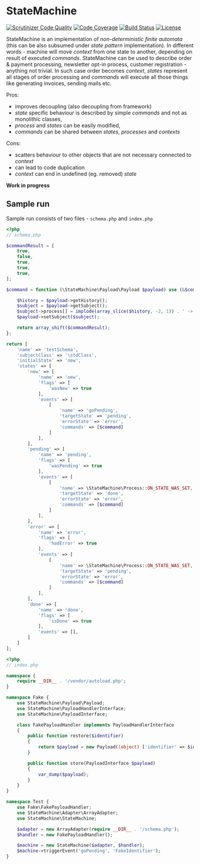 # StateMachine

[![Scrutinizer Code Quality](https://scrutinizer-ci.com/g/potfur/statemachine/badges/quality-score.png?b=dev)](https://scrutinizer-ci.com/g/potfur/statemachine/?branch=dev)
[![Code Coverage](https://scrutinizer-ci.com/g/potfur/statemachine/badges/coverage.png?b=dev)](https://scrutinizer-ci.com/g/potfur/statemachine/?branch=dev)
[![Build Status](https://scrutinizer-ci.com/g/potfur/statemachine/badges/build.png?b=dev)](https://scrutinizer-ci.com/g/potfur/statemachine/build-status/dev)
[![License](https://poser.pugx.org/potfur/statemachine/license.svg)](https://packagist.org/packages/potfur/statemachine)

StateMachine is an implementation of _non-deterministic finite automata_ (this can be also subsumed under _state pattern_ implementation).
In different words - machine will move _context_ from one state to another, depending on result of executed _commands_.
StateMachine can be used to describe order & payment processing, newsletter opt-in process, customer registration - anything not trivial.
In such case order becomes _context_, _states_ represent all stages of order processing and _commands_ will execute all those things like generating invoices, sending mails etc.

Pros:
 + improves decoupling (also decoupling from framework)
 + _state_ specific behaviour is described by simple _commands_ and not as monolithic classes,
 + _process_ and _states_ can be easily modified,
 + _commands_ can be shared between _states_, _processes_ and _contexts_

Cons:
 - scatters behaviour to other objects that are not necessary connected to _context_
 - can lead to code duplication
 - _context_ can end in undefined (eg. removed) _state_

**Work in progress**

## Sample run

Sample run consists of two files - `schema.php` and `index.php`

```php
<?php
// schema.php

$commandResult = [
    true,
    false,
    true,
    true,
    true,
];

$command = function (\StateMachine\Payload\Payload $payload) use (&$commandResult) {

    $history = $payload->getHistory();
    $subject = $payload->getSubject();
    $subject->process[] = implode(array_slice($history, -2, 1)) . ' -> ' . implode(array_splice($history, -1, 1));
    $payload->setSubject($subject);

    return array_shift($commandResult);
};

return [
    'name' => 'testSchema',
    'subjectClass' => '\stdClass',
    'initialState' => 'new',
    'states' => [
        'new' => [
            'name' => 'new',
            'flags' => [
                'wasNew' => true
            ],
            'events' => [
                [
                    'name' => 'goPending',
                    'targetState' => 'pending',
                    'errorState' => 'error',
                    'commands' => [$command]
                ]
            ],
        ],
        'pending' => [
            'name' => 'pending',
            'flags' => [
                'wasPending' => true
            ],
            'events' => [
                [
                    'name' => \StateMachine\Process::ON_STATE_WAS_SET,
                    'targetState' => 'done',
                    'errorState' => 'error',
                    'commands' => [$command]
                ]
            ],
        ],
        'error' => [
            'name' => 'error',
            'flags' => [
                'hadError' => true
            ],
            'events' => [
                [
                    'name' => \StateMachine\Process::ON_STATE_WAS_SET,
                    'targetState' => 'pending',
                    'errorState' => 'error',
                    'commands' => [$command]
                ]
            ],
        ],
        'done' => [
            'name' => 'done',
            'flags' => [
                'isDone' => true
            ],
            'events' => [],
        ]
    ]
];
```

```php
<?php
// index.php

namespace {
    require __DIR__ . '/vendor/autoload.php';
}

namespace Fake {
    use StateMachine\Payload\Payload;
    use StateMachine\PayloadHandlerInterface;
    use StateMachine\PayloadInterface;

    class FakePayloadHandler implements PayloadHandlerInterface
    {
        public function restore($identifier)
        {
            return $payload = new Payload((object) ['identifier' => $identifier, 'process' => []]);
        }

        public function store(PayloadInterface $payload)
        {
            var_dump($payload);
        }
    }
}

namespace Test {
    use Fake\FakePayloadHandler;
    use StateMachine\Adapter\ArrayAdapter;
    use StateMachine\StateMachine;

    $adapter = new ArrayAdapter(require __DIR__ . '/schema.php');
    $handler = new FakePayloadHandler();

    $machine = new StateMachine($adapter, $handler);
    $machine->triggerEvent('goPending', 'FakeIdentifier');
}
```
